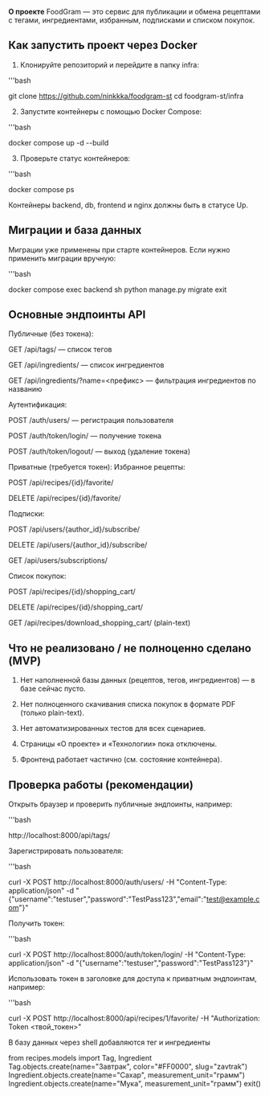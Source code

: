 **О проекте**
FoodGram — это сервис для публикации и обмена рецептами с тегами, ингредиентами, избранным, подписками и списком покупок.

## Как запустить проект через Docker

1. Клонируйте репозиторий и перейдите в папку infra:

'''bash

git clone https://github.com/ninkkka/foodgram-st
cd foodgram-st/infra

2. Запустите контейнеры с помощью Docker Compose:

'''bash

docker compose up -d --build

3. Проверьте статус контейнеров:

'''bash

docker compose ps

Контейнеры backend, db, frontend и nginx должны быть в статусе Up.

## Миграции и база данных

Миграции уже применены при старте контейнеров. Если нужно применить миграции вручную:

'''bash

docker compose exec backend sh
python manage.py migrate
exit

## Основные эндпоинты API

Публичные (без токена):

GET /api/tags/ — список тегов

GET /api/ingredients/ — список ингредиентов

GET /api/ingredients/?name=<префикс> — фильтрация ингредиентов по названию


Аутентификация:

POST /auth/users/ — регистрация пользователя

POST /auth/token/login/ — получение токена

POST /auth/token/logout/ — выход (удаление токена)


Приватные (требуется токен):
Избранное рецепты:

POST /api/recipes/{id}/favorite/

DELETE /api/recipes/{id}/favorite/


Подписки:

POST /api/users/{author_id}/subscribe/

DELETE /api/users/{author_id}/subscribe/

GET /api/users/subscriptions/


Список покупок:

POST /api/recipes/{id}/shopping_cart/

DELETE /api/recipes/{id}/shopping_cart/

GET /api/recipes/download_shopping_cart/ (plain-text)


## Что не реализовано / не полноценно сделано (MVP)

1. Нет наполненной базы данных (рецептов, тегов, ингредиентов) — в базе сейчас пусто.

2. Нет полноценного скачивания списка покупок в формате PDF (только plain-text).

3. Нет автоматизированных тестов для всех сценариев.

4. Страницы «О проекте» и «Технологии» пока отключены.

5. Фронтенд работает частично (см. состояние контейнера).


## Проверка работы (рекомендации)

Открыть браузер и проверить публичные эндпоинты, например:

'''bash

http://localhost:8000/api/tags/

Зарегистрировать пользователя:

'''bash

curl -X POST http://localhost:8000/auth/users/ -H "Content-Type: application/json" -d "{\"username\":\"testuser\",\"password\":\"TestPass123\",\"email\":\"test@example.com\"}"

Получить токен:

'''bash

curl -X POST http://localhost:8000/auth/token/login/ -H "Content-Type: application/json" -d "{\"username\":\"testuser\",\"password\":\"TestPass123\"}"

Использовать токен в заголовке для доступа к приватным эндпоинтам, например:

'''bash

curl -X POST http://localhost:8000/api/recipes/1/favorite/ -H "Authorization: Token <твой_токен>"

В базу данных через shell добавляются тег и ингредиенты

from recipes.models import Tag, Ingredient
Tag.objects.create(name="Завтрак", color="#FF0000", slug="zavtrak")
Ingredient.objects.create(name="Сахар", measurement_unit="грамм") 
Ingredient.objects.create(name="Мука", measurement_unit="грамм") 
exit()
